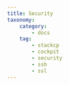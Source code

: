 ```yaml
---
title: Security
taxonomy:
    category:
        - docs
    tag:
        - stackcp
        - cockpit
        - security
        - ssh
        - ssl
---
```


